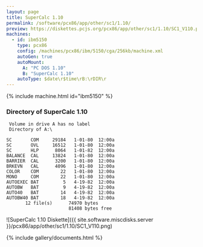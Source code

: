 ```yaml
---
layout: page
title: SuperCalc 1.10
permalink: /software/pcx86/app/other/sc1/1.10/
preview: https://diskettes.pcjs.org/pcx86/app/other/sc1/1.10/SC1_V110.png
machines:
  - id: ibm5150
    type: pcx86
    config: /machines/pcx86/ibm/5150/cga/256kb/machine.xml
    autoGen: true
    autoMount:
      A: "PC DOS 1.10"
      B: "SuperCalc 1.10"
    autoType: $date\r$time\rB:\rDIR\r
---
```


{% include machine.html id="ibm5150" %}

### Directory of SuperCalc 1.10

     Volume in drive A has no label
     Directory of A:\

    SC       COM     29184   1-01-80  12:00a
    SC       OVL     16512   1-01-80  12:00a
    SC       HLP      8064   1-01-82  12:00a
    BALANCE  CAL     13824   1-01-80  12:00a
    BARRIER  CAL      3200   1-01-80  12:00a
    BRKEVN   CAL      4096   1-01-80  12:00a
    COLOR    COM        22   1-01-80  12:00a
    MONO     COM        22   1-01-80  12:00a
    AUTOEXEC BAT         5   4-19-82  12:00a
    AUTOBW   BAT         9   4-19-82  12:00a
    AUTO40   BAT        14   4-19-82  12:00a
    AUTOBW40 BAT        18   4-19-82  12:00a
           12 file(s)      74970 bytes
                           81408 bytes free

![SuperCalc 1.10 Diskette]({{ site.software.miscdisks.server }}/pcx86/app/other/sc1/1.10/SC1_V110.png)

{% include gallery/documents.html %}
